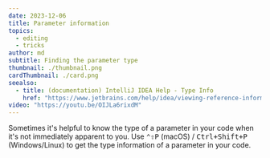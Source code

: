 ```yaml
---
date: 2023-12-06
title: Parameter information
topics:
  - editing
  - tricks
author: md
subtitle: Finding the parameter type
thumbnail: ./thumbnail.png
cardThumbnail: ./card.png
seealso:
  - title: (documentation) IntelliJ IDEA Help - Type Info
    href: "https://www.jetbrains.com/help/idea/viewing-reference-information.html#type-info"
video: "https://youtu.be/OIJLa6rixdM"
---
```


Sometimes it's helpful to know the type of a parameter in your code when it's not immediately apparent to you. Use <kbd>⌃⇧P</kbd> (macOS) / <kbd>Ctrl+Shift+P</kbd> (Windows/Linux) to get the type information of a parameter in your code.
